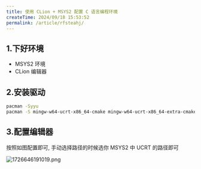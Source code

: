 ```yaml
---
title: 使用 CLion + MSYS2 配置 C 语言编程环境
createTime: 2024/09/18 15:53:52
permalink: /article/rfsteahj/
---
```


## 1.下好环境

- MSYS2 环境
- CLion 编辑器

## 2.安装驱动

```bash
pacman -Syyu
pacman -S mingw-w64-ucrt-x86_64-cmake mingw-w64-ucrt-x86_64-extra-cmake-modules mingw-w64-ucrt-x86_64-make mingw-w64-ucrt-x86_64-gdb mingw-w64-ucrt-x86_64-toolchain
```

## 3.配置编辑器

按照如图配置即可, 手动选择路径的时候选你 MSYS2 中 UCRT 的路径即可

![1726646191019.png](https://img.huankong.top/i/2024/09/18/66ea87b0071b3.png)
